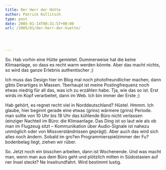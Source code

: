 ```yaml
---
title: Der Herr der Hütte
author: Patrick Kollitsch
type: post
date: 2005-01-14T00:31:57+00:00
url: /2005/01/der-herr-der-huette/




---
```

So. Hab vorhin eine Hütte gemietet. Dummerweise hat die keine Klimaanlage, so dass es recht warm werden könnte. Aber das macht nichts, so wird das ganze Erlebnis authentischer ;)

Ich muss das Design hier im Blog mal noch photofreundlicher machen, dann gibts Derartiges in Massen. ?berhaupt ist meine Postingfrequenz noch etwas niedrig für all das, was ich zu erzählen habe. Tja, wie das so ist. Erst wirds im Kopf verarbeitet, dann im Web. Ich bin immer der Erste ;)

Hab gehört, es regnet recht viel in Norddeutschland? Hüstel. Hmmm. Ich glaube, hier beginnt gerade eine etwas (grins) wärmere (grins) Periode. man sollte von 10 Uhr bis 18 Uhr das kühlende Büro nicht verlassen (einziger Nachteil im Büro: die Klimaanlage. Das Ding ist so laut wie als ob man im Flugzeug sitzt &#8211; Kommunikation über Audio-Signale ist nahezu unmöglich oder von Missverständnissen geprägt). Aber auch das wird sich alles noch ändern. Sobald im gro?en Programmierspielzimmer der Fu?bodenbelag liegt, ziehen wir rüber.

So. Jetzt noch ein bisschen arbeiten, dann ist Wochenende. Und was macht man, wenn man aus dem Büro geht und plötzlich mitten in Südostasien auf ner Insel steckt? Ne Inselrundfahrt. Wird bestimmt lustig.

